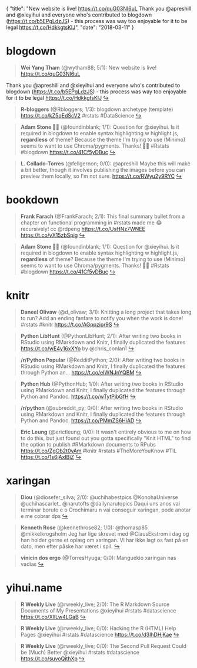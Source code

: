 {
  "title": "New website is live! https://t.co/quG03NI6uL Thank you @apreshill and @xieyihui and everyone who's contributed to blogdown (https://t.co/b5EPgLdzJS) - this process was way too enjoyable for it to be legal https://t.co/HdkkgtsKlJ",
  "date": "2018-03-11"
}

# blogdown

> **Wei Yang Tham** (@wytham88; 5/1): New website is live! 
https://t.co/quG03NI6uL
>
Thank you @apreshill and @xieyihui and everyone who's contributed to blogdown (https://t.co/b5EPgLdzJS) - this process was way too enjoyable for it to be legal https://t.co/HdkkgtsKlJ  [&#8618;](https://twitter.com/xieyihui/status/972546785163075587)

<!-- -->


> **R-bloggers** (@Rbloggers; 1/3): blogdown archetype (template) https://t.co/kZ5qEdScV2 #rstats #DataScience  [&#8618;](https://twitter.com/xieyihui/status/972625630025183233)

<!-- -->


> **Adam Stone 👨‍🔬** (@foundinblank; 1/1): Question for @xieyihui. Is it required in blogdown to enable syntax highlighting w highlight.js, **regardless** of theme? Because the theme I'm trying to use (Minimo) seems to want to use Chroma/pygments. Thanks! 🙏🏻 #Rstats #blogdown https://t.co/41Cf5yDBuc  [&#8618;](https://twitter.com/xieyihui/status/972441097673871360)

<!-- -->


> **L. Collado-Torres** (@fellgernon; 0/0): @apreshill Maybe this will make a bit better, though it involves publishing the images before you can preview them locally, so I'm not sure. https://t.co/RWyu2y9RYC  [&#8618;](https://twitter.com/xieyihui/status/972498404902359040)

<!-- -->


# bookdown

> **Frank Farach** (@FrankFarach; 2/1): This final summary bullet from a chapter on functional programming in #rstats made me 😂 recursively! cc @rdpeng https://t.co/UsHNz7WNEE https://t.co/vX15zbSpig  [&#8618;](https://twitter.com/xieyihui/status/972287268126842880)

<!-- -->


> **Adam Stone 👨‍🔬** (@foundinblank; 1/1): Question for @xieyihui. Is it required in blogdown to enable syntax highlighting w highlight.js, **regardless** of theme? Because the theme I'm trying to use (Minimo) seems to want to use Chroma/pygments. Thanks! 🙏🏻 #Rstats #blogdown https://t.co/41Cf5yDBuc  [&#8618;](https://twitter.com/xieyihui/status/972441097673871360)

<!-- -->


# knitr

> **Daneel Olivaw** (@d_olivaw; 3/1): Knitting a long project that takes long to run? Add an ending fanfare to notify you when the work is done!
#rstats #knitr https://t.co/AGppzipr9S  [&#8618;](https://twitter.com/xieyihui/status/972305496131727360)

<!-- -->


> **Python LibHunt** (@PythonLibHunt; 2/1): After writing two books in RStudio using RMarkdown and Knitr, I finally duplicated the features https://t.co/wE4y16xXYo by @chris_conlan1  [&#8618;](https://twitter.com/xieyihui/status/972443715418521600)

<!-- -->


> **/r/Python Popular** (@RedditPython; 2/0): After writing two books in RStudio using RMarkdown and Knitr, I finally duplicated the features through Python an... https://t.co/eIWNJnYQBM  [&#8618;](https://twitter.com/xieyihui/status/972381550741422080)

<!-- -->


> **Python Hub** (@PythonHub; 1/0): After writing two books in RStudio using RMarkdown and Knitr, I finally duplicated the features through Python and Pandoc. https://t.co/wTytPjbGfH  [&#8618;](https://twitter.com/xieyihui/status/972354380950376448)

<!-- -->


> **/r/python** (@subreddit_py; 0/0): After writing two books in RStudio using RMarkdown and Knitr, I finally duplicated the features through Python and Pandoc. https://t.co/PMmZS6HiAD  [&#8618;](https://twitter.com/xieyihui/status/972382613775273984)

<!-- -->


> **Eric Leung** (@erictleung; 0/0): It wasn't entirely obvious to me on how to do this, but just found out you gotta specifically "Knit HTML" to find the option to publish #RMarkdown documents to RPubs https://t.co/ZgOb2t0yAm #knitr #rstats #TheMoreYouKnow #TIL https://t.co/1s6jAxlBjZ  [&#8618;](https://twitter.com/xieyihui/status/972359903753904129)

<!-- -->


# xaringan

> **Diou** (@diosefer_silva; 2/0): @uchihabestpics @KonohaUniverse @uchihascarlet_ @narutofts @dailynarutopics Daqui uns anos vai terminar boruto e o Orochimaru n vai conseguir xaringan, pode anotar e me cobrar dps  [&#8618;](https://twitter.com/xieyihui/status/972301841747890176)

<!-- -->


> **Kenneth Rose** (@kennethrose82; 1/0): @thomasp85 @mikkelkrogsholm Jeg har lige skrevet med @ClausEkstrom i dag og han holder gerne et oplæg om xaringan. Vi har ikke lagt os fast på en dato, men efter påske har været i spil.  [&#8618;](https://twitter.com/xieyihui/status/972567392353247233)

<!-- -->


> **vinicin dos ergo** (@TorresHyuga; 0/0): Manguekio xaringan nas vadias  [&#8618;](https://twitter.com/xieyihui/status/972315260383322112)

<!-- -->


# yihui.name

> **R Weekly Live** (@rweekly_live; 2/0): The R Markdown Source Documents of My Presentations @xieyihui #rstats #datascience https://t.co/XllLw4LGaB  [&#8618;](https://twitter.com/xieyihui/status/972404738577723392)

<!-- -->


> **R Weekly Live** (@rweekly_live; 0/0): Hacking the R (HTML) Help Pages @xieyihui #rstats #datascience https://t.co/d3lhDHjKae  [&#8618;](https://twitter.com/xieyihui/status/972404737818570752)

<!-- -->


> **R Weekly Live** (@rweekly_live; 0/0): The Second Pull Request Could be (Much) Better @xieyihui #rstats #datascience https://t.co/suvoQithXp  [&#8618;](https://twitter.com/xieyihui/status/972404736954482689)

<!-- -->


